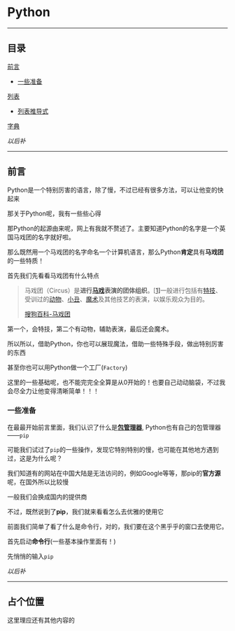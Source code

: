 # Python

---



## 目录



[前言](##前言)

- [一些准备](###一些准备)



[列表](./list.html)

- [列表推导式](./list.html##列表推导式)



[字典](./dict.html)





*以后补*

---

## 前言



Python是一个特别厉害的语言，除了慢，不过已经有很多方法，可以让他变的快起来

那关于Python呢，我有一些些心得



那Python的起源由来呢，网上有我就不赘述了。主要知道Python的名字是一个英国马戏团的名字就好啦。

那么既然用一个马戏团的名字命名一个计算机语言，那么Python**肯定**具有**马戏团**的一些特质！

首先我们先看看马戏团有什么特点

> 马戏团（Circus）是**进行[马戏](https://baike.sogou.com/lemma/ShowInnerLink.htm?lemmaId=416558)表演的团体组织**。[[1\]](https://baike.sogou.com/v5205667.htm?fromTitle=马戏团#quote1)一般进行包括有[特技](https://baike.sogou.com/lemma/ShowInnerLink.htm?lemmaId=7551140)、受训过的[动物](https://baike.sogou.com/lemma/ShowInnerLink.htm?lemmaId=58319)、[小丑](https://baike.sogou.com/lemma/ShowInnerLink.htm?lemmaId=101490346)、[魔术](https://baike.sogou.com/lemma/ShowInnerLink.htm?lemmaId=64142)及其他技艺的表演，以娱乐观众为目的。
>
> [搜狗百科-马戏团](https://baike.sogou.com/v5205667.htm?fromTitle=%E9%A9%AC%E6%88%8F%E5%9B%A2)

第一个，会特技，第二个有动物，辅助表演，最后还会魔术。

所以所以，借助Python，你也可以展现魔法，借助一些特殊手段，做出特别厉害的东西

甚至你也可以用Python做一个工厂(```Factory```)



这里的一些基础呢，也不能完完全全算是从0开始的！也要自己动动脑袋，不过我会尽全力让他变得清晰简单！！！



### 一些准备



在最最开始前言里面，我们认识了什么是[**包管理器**](../README.html###一些会遇到的词), Python也有自己的包管理器——```pip```

可能我们试过了```pip```的一些操作，发现它特别特别的慢，也可能在其他地方遇到过，这是为什么呢？



我们知道有的网站在中国大陆是无法访问的，例如Google等等，那pip的**官方源**呢，在国外所以比较慢

一般我们会换成国内的提供商

不过，既然说到了**pip**，我们就来看看怎么去优雅的使用它

前面我们简单了看了什么是命令行，对的，我们要在这个黑乎乎的窗口去使用它。



首先启动**命令行**(一些基本操作里面有！)

先悄悄的输入`pip`





*以后补*

---

## 占个位置



这里理应还有其他内容的

